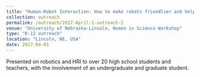 ```yaml
---
title: "Human-Robot Interaction: How to make robots friendlier and helpful"
collection: outreach
permalink: /outreach/2017-April-1-outreach-2
venue: "University of Nebraska-Lincoln, Women in Science Workshop"
type: "K-12 outreach"
location: "Lincoln, NE, USA"
date: 2017-04-01
---
```


Presented on robotics and HRI to over 20 high school students and teachers, with the involvement of an undergraduate and graduate student.

